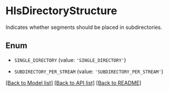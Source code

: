 # HlsDirectoryStructure

Indicates whether segments should be placed in subdirectories.

## Enum

* `SINGLE_DIRECTORY` (value: `'SINGLE_DIRECTORY'`)

* `SUBDIRECTORY_PER_STREAM` (value: `'SUBDIRECTORY_PER_STREAM'`)

[[Back to Model list]](../README.md#documentation-for-models) [[Back to API list]](../README.md#documentation-for-api-endpoints) [[Back to README]](../README.md)



